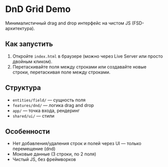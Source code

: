 # DnD Grid Demo

Минималистичный drag and drop интерфейс на чистом JS (FSD-архитектура).

## Как запустить

1. Откройте `index.html` в браузере (можно через Live Server или просто двойным кликом).
2. Перетаскивайте поля между строками или создавайте новые строки, перетаскивая поле между строками.

## Структура
- `entities/field/` — сущность поля
- `features/dnd/` — логика drag and drop
- `app/` — точка входа, рендеринг
- `shared/ui/` — стили

## Особенности
- Нет добавления/удаления строк и полей через UI — только перемещение (dnd)
- Моковые данные (3 строки, по 2 поля)
- Чистый JS, без фреймворков 